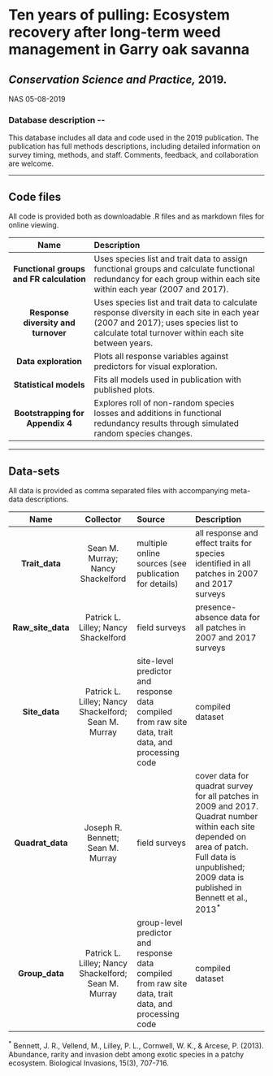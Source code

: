# Ten years of pulling: Ecosystem recovery after long-term weed management in Garry oak savanna

## *Conservation Science and Practice,* 2019.

NAS 05-08-2019

### Database description --

This database includes all data and code used in the 2019 publication. The publication has full methods descriptions, including detailed information on survey timing, methods, and staff. Comments, feedback, and collaboration are welcome.

*** 

## Code files

All code is provided both as downloadable .R files and as markdown files for online viewing.

| Name | Description | 
| :---: | :--- |
| <b>Functional groups and FR calculation</b> | Uses species list and trait data to assign functional groups and calculate functional redundancy for each group within each site within each year (2007 and 2017). | 
| <b>Response diversity and turnover</b> | Uses species list and trait data to calculate response diversity in each site in each year (2007 and 2017); uses species list to calculate total turnover within each site between years. |
| <b>Data exploration</b> | Plots all response variables against predictors for visual exploration. | 
| <b>Statistical models</b> | Fits all models used in publication with published plots. |
| <b>Bootstrapping for Appendix 4</b> | Explores roll of non-random species losses and additions in functional redundancy results through simulated random species changes. | 

*** 

## Data-sets

All data is provided as comma separated files with accompanying meta-data descriptions.

| Name | Collector | Source | Description | 
| :---: | :---: | :--- | :--- |
| <b>Trait_data</b> | Sean M. Murray; Nancy Shackelford | multiple online sources (see publication for details) | all response and effect traits for species identified in all patches in 2007 and 2017 surveys |
| <b>Raw_site_data</b> | Patrick L. Lilley; Nancy Shackelford | field surveys | presence-absence data for all patches in 2007 and 2017 surveys |
| <b>Site_data</b> | Patrick L. Lilley; Nancy Shackelford; Sean M. Murray | site-level predictor and response data compiled from raw site data, trait data, and processing code | compiled dataset |
| <b>Quadrat_data</b> | Joseph R. Bennett; Sean M. Murray | field surveys | cover data for quadrat survey for all patches in 2009 and 2017. Quadrat number within each site depended on area of patch. Full data is unpublished; 2009 data is published in Bennett et al., 2013<sup>*</sup> |
| <b>Group_data</b> | Patrick L. Lilley; Nancy Shackelford; Sean M. Murray | group-level predictor and response data compiled from raw site data, trait data, and processing code | compiled dataset |

<sup>*</sup> Bennett, J. R., Vellend, M., Lilley, P. L., Cornwell, W. K., & Arcese, P. (2013). Abundance, rarity and invasion debt among exotic species in a patchy ecosystem. Biological Invasions, 15(3), 707-716.